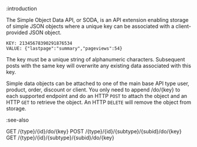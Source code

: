 :introduction

The Simple Object Data API, or SODA, is an API extension enabling storage of
simple JSON objects where a unique key can be associated with a client-provided
JSON object.

```text
KEY: 21345678390291876534
VALUE: {"lastpage":"summary","pageviews":54}
```

The key must be a unique string of alphanumeric characters. Subsequent posts
with the same key will overwrite any existing data associated with this key.

Simple data objects can be attached to one of the main base API type user,
product, order, discount or client. You only need to append /do/{key} to each
supported endpoint and do an HTTP `POST` to attach the object and an HTTP `GET`
to retrieve the object. An HTTP `DELETE` will remove the object from storage.

:see-also

GET /{type}/{id}/do/{key}
POST /{type}/{id}/{subtype}/{subid}/do/{key}
GET /{type}/{id}/{subtype}/{subid}/do/{key}
